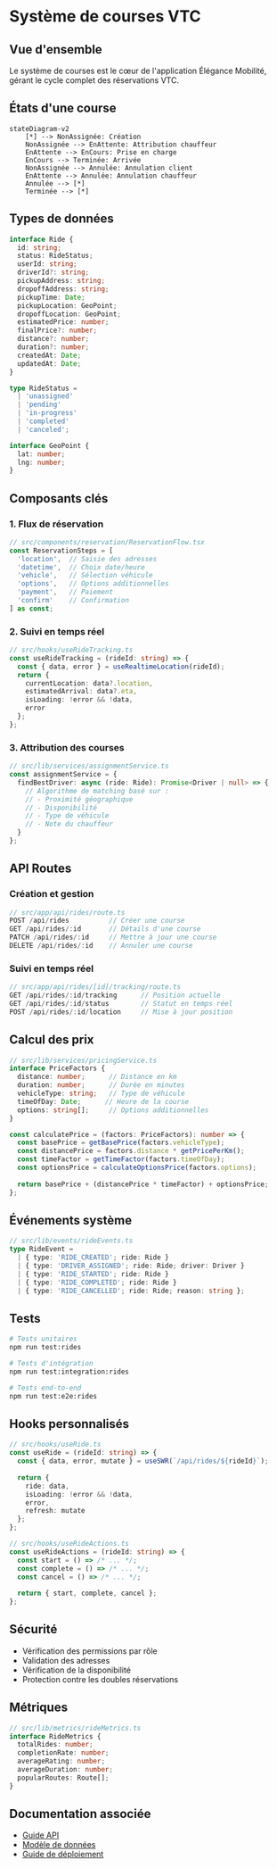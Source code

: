 # Système de courses VTC

## Vue d'ensemble

Le système de courses est le cœur de l'application Élégance Mobilité, gérant le cycle complet des réservations VTC.

## États d'une course

```mermaid
stateDiagram-v2
    [*] --> NonAssignée: Création
    NonAssignée --> EnAttente: Attribution chauffeur
    EnAttente --> EnCours: Prise en charge
    EnCours --> Terminée: Arrivée
    NonAssignée --> Annulée: Annulation client
    EnAttente --> Annulée: Annulation chauffeur
    Annulée --> [*]
    Terminée --> [*]
```

## Types de données

```typescript
interface Ride {
  id: string;
  status: RideStatus;
  userId: string;
  driverId?: string;
  pickupAddress: string;
  dropoffAddress: string;
  pickupTime: Date;
  pickupLocation: GeoPoint;
  dropoffLocation: GeoPoint;
  estimatedPrice: number;
  finalPrice?: number;
  distance?: number;
  duration?: number;
  createdAt: Date;
  updatedAt: Date;
}

type RideStatus = 
  | 'unassigned'
  | 'pending'
  | 'in-progress'
  | 'completed'
  | 'canceled';

interface GeoPoint {
  lat: number;
  lng: number;
}
```

## Composants clés

### 1. Flux de réservation

```typescript
// src/components/reservation/ReservationFlow.tsx
const ReservationSteps = [
  'location',  // Saisie des adresses
  'datetime',  // Choix date/heure
  'vehicle',   // Sélection véhicule
  'options',   // Options additionnelles
  'payment',   // Paiement
  'confirm'    // Confirmation
] as const;
```

### 2. Suivi en temps réel

```typescript
// src/hooks/useRideTracking.ts
const useRideTracking = (rideId: string) => {
  const { data, error } = useRealtimeLocation(rideId);
  return {
    currentLocation: data?.location,
    estimatedArrival: data?.eta,
    isLoading: !error && !data,
    error
  };
};
```

### 3. Attribution des courses

```typescript
// src/lib/services/assignmentService.ts
const assignmentService = {
  findBestDriver: async (ride: Ride): Promise<Driver | null> => {
    // Algorithme de matching basé sur :
    // - Proximité géographique
    // - Disponibilité
    // - Type de véhicule
    // - Note du chauffeur
  }
};
```

## API Routes

### Création et gestion

```typescript
// src/app/api/rides/route.ts
POST /api/rides          // Créer une course
GET /api/rides/:id       // Détails d'une course
PATCH /api/rides/:id     // Mettre à jour une course
DELETE /api/rides/:id    // Annuler une course
```

### Suivi en temps réel

```typescript
// src/app/api/rides/[id]/tracking/route.ts
GET /api/rides/:id/tracking      // Position actuelle
GET /api/rides/:id/status        // Statut en temps réel
POST /api/rides/:id/location     // Mise à jour position
```

## Calcul des prix

```typescript
// src/lib/services/pricingService.ts
interface PriceFactors {
  distance: number;      // Distance en km
  duration: number;      // Durée en minutes
  vehicleType: string;   // Type de véhicule
  timeOfDay: Date;      // Heure de la course
  options: string[];     // Options additionnelles
}

const calculatePrice = (factors: PriceFactors): number => {
  const basePrice = getBasePrice(factors.vehicleType);
  const distancePrice = factors.distance * getPricePerKm();
  const timeFactor = getTimeFactor(factors.timeOfDay);
  const optionsPrice = calculateOptionsPrice(factors.options);
  
  return basePrice + (distancePrice * timeFactor) + optionsPrice;
};
```

## Événements système

```typescript
// src/lib/events/rideEvents.ts
type RideEvent =
  | { type: 'RIDE_CREATED'; ride: Ride }
  | { type: 'DRIVER_ASSIGNED'; ride: Ride; driver: Driver }
  | { type: 'RIDE_STARTED'; ride: Ride }
  | { type: 'RIDE_COMPLETED'; ride: Ride }
  | { type: 'RIDE_CANCELLED'; ride: Ride; reason: string };
```

## Tests

```bash
# Tests unitaires
npm run test:rides

# Tests d'intégration
npm run test:integration:rides

# Tests end-to-end
npm run test:e2e:rides
```

## Hooks personnalisés

```typescript
// src/hooks/useRide.ts
const useRide = (rideId: string) => {
  const { data, error, mutate } = useSWR(`/api/rides/${rideId}`);
  
  return {
    ride: data,
    isLoading: !error && !data,
    error,
    refresh: mutate
  };
};

// src/hooks/useRideActions.ts
const useRideActions = (rideId: string) => {
  const start = () => /* ... */;
  const complete = () => /* ... */;
  const cancel = () => /* ... */;
  
  return { start, complete, cancel };
};
```

## Sécurité

- Vérification des permissions par rôle
- Validation des adresses
- Vérification de la disponibilité
- Protection contre les doubles réservations

## Métriques

```typescript
// src/lib/metrics/rideMetrics.ts
interface RideMetrics {
  totalRides: number;
  completionRate: number;
  averageRating: number;
  averageDuration: number;
  popularRoutes: Route[];
}
```

## Documentation associée

- [Guide API](../../api/rides.md)
- [Modèle de données](../../database/schemas/rides.md)
- [Guide de déploiement](../../guides/deployment.md)
